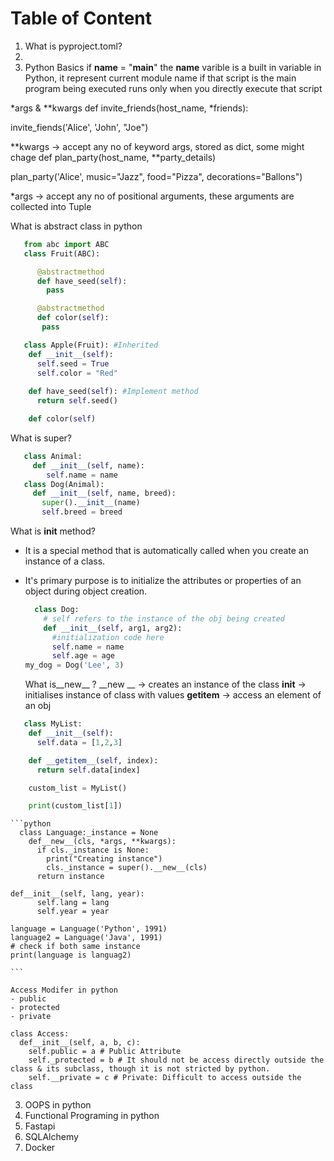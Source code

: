 # Table of Content

1. What is pyproject.toml?
2. 
3. Python Basics
   if __name__ = "__main__"
   the __name__ varible is a built in variable in Python, it represent current module name
   if that script is the main program being executed
   runs only when you directly execute that script

*args & **kwargs
def invite_friends(host_name, *friends):

invite_fiends('Alice', 'John', "Joe")

**kwargs -> accept any no of keyword args, stored as dict, some might chage
def plan_party(host_name, **party_details)

plan_party('Alice', music="Jazz", food="Pizza", decorations="Ballons")

*args -> accept any no of positional arguments, these arguments are collected into Tuple

   What is abstract class in python

```python
   from abc import ABC
   class Fruit(ABC):

      @abstractmethod
      def have_seed(self):
        pass

      @abstractmethod
      def color(self):
       pass

   class Apple(Fruit): #Inherited
    def __init__(self):
      self.seed = True
      self.color = "Red"
   
    def have_seed(self): #Implement method
      return self.seed()

    def color(self)

```

   What is super?

```python
   class Animal:
     def __init__(self, name):
        self.name = name
   class Dog(Animal):
     def __init__(self, name, breed):
       super().__init__(name)
       self.breed = breed
```

   What is __init__ method?

- It is a special method that is automatically called when you create an instance of a class.
- It's primary purpose is to initialize the attributes or properties of an object during object creation.

  ```python
    class Dog:
      # self refers to the instance of the obj being created
      def __init__(self, arg1, arg2):
        #initialization code here
        self.name = name
        self.age = age
  my_dog = Dog('Lee', 3)
  ```

  What is__new__ ?
  __new __ -> creates an instance of the class
  __init__ -> initialises instance of class with values
  __getitem__ -> access an element of an obj

```python
   class MyList:
    def __init__(self):
      self.data = [1,2,3]

    def __getitem__(self, index):
      return self.data[index]

    custom_list = MyList()

    print(custom_list[1])

```

    ```python
      class Language:_instance = None
        def__new__(cls, *args, **kwargs):
          if cls._instance is None:
            print("Creating instance")
            cls._instance = super().__new__(cls)
          return instance

    def__init__(self, lang, year):
          self.lang = lang
          self.year = year

    language = Language('Python', 1991)
    language2 = Language('Java', 1991)
    # check if both same instance
    print(language is languag2)

    ```

    Access Modifer in python
    - public
    - protected
    - private

    class Access:
      def__init__(self, a, b, c):
        self.public = a # Public Attribute
        self._protected = b # It should not be access directly outside the class & its subclass, though it is not stricted by python.
        self.__private = c # Private: Difficult to access outside the class

3. OOPS in python
4. Functional Programing in python
5. Fastapi
6. SQLAlchemy
7. Docker

```python

```

